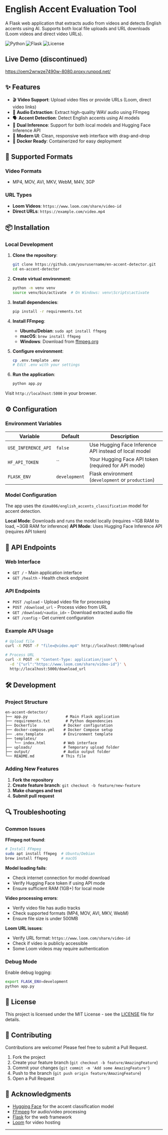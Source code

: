 # English Accent Evaluation Tool

A Flask web application that extracts audio from videos and detects English accents using AI. Supports both local file uploads and URL downloads (Loom videos and direct video URLs).

![Python](https://img.shields.io/badge/python-v3.11+-blue.svg)
![Flask](https://img.shields.io/badge/flask-v2.3+-green.svg)
![License](https://img.shields.io/badge/license-MIT-blue.svg)

## Live Demo (discontinued)
https://oem2wrwze7490w-8080.proxy.runpod.net/

## ✨ Features

- 🎬 **Video Support**: Upload video files or provide URLs (Loom, direct video links)
- 🎵 **Audio Extraction**: Extract high-quality WAV audio using FFmpeg
- 🗣️ **Accent Detection**: Detect English accents using AI models
- 🔄 **Dual Inference**: Support for both local models and Hugging Face Inference API
- 📱 **Modern UI**: Clean, responsive web interface with drag-and-drop
- 🐳 **Docker Ready**: Containerized for easy deployment

## 🚀 Supported Formats

### Video Formats
- MP4, MOV, AVI, MKV, WebM, M4V, 3GP

### URL Types
- **Loom Videos**: `https://www.loom.com/share/video-id`
- **Direct URLs**: `https://example.com/video.mp4`

## 📦 Installation

### Local Development

1. **Clone the repository**:
   ```bash
   git clone https://github.com/yourusername/en-accent-detector.git
   cd en-accent-detector
   ```

2. **Create virtual environment**:
   ```bash
   python -m venv venv
   source venv/bin/activate  # On Windows: venv\Scripts\activate
   ```

3. **Install dependencies**:
   ```bash
   pip install -r requirements.txt
   ```

4. **Install FFmpeg**:
   - **Ubuntu/Debian**: `sudo apt install ffmpeg`
   - **macOS**: `brew install ffmpeg`
   - **Windows**: Download from [ffmpeg.org](https://ffmpeg.org/download.html)

5. **Configure environment**:
   ```bash
   cp .env.template .env
   # Edit .env with your settings
   ```

6. **Run the application**:
   ```bash
   python app.py
   ```

Visit `http://localhost:5000` in your browser.

## ⚙️ Configuration

### Environment Variables

| Variable | Default | Description |
|----------|---------|-------------|
| `USE_INFERENCE_API` | `false` | Use Hugging Face Inference API instead of local model |
| `HF_API_TOKEN` | `` | Your Hugging Face API token (required for API mode) |
| `FLASK_ENV` | `development` | Flask environment (`development` or `production`) |

### Model Configuration

The app uses the `dima806/english_accents_classification` model for accent detection.

**Local Mode**: Downloads and runs the model locally (requires ~1GB RAM to load, ~3GB RAM for inference)
**API Mode**: Uses Hugging Face Inference API (requires API token)

## 🔧 API Endpoints

### Web Interface
- `GET /` - Main application interface
- `GET /health` - Health check endpoint

### API Endpoints
- `POST /upload` - Upload video file for processing
- `POST /download_url` - Process video from URL
- `GET /download/<audio_id>` - Download extracted audio file
- `GET /config` - Get current configuration

### Example API Usage

```bash
# Upload file
curl -X POST -F "file=@video.mp4" http://localhost:5000/upload

# Process URL
curl -X POST -H "Content-Type: application/json" \
  -d '{"url":"https://www.loom.com/share/video-id"}' \
  http://localhost:5000/download_url
```

## 🛠️ Development

### Project Structure

```
en-accent-detector/
├── app.py                 # Main Flask application
├── requirements.txt       # Python dependencies
├── Dockerfile            # Docker configuration
├── docker-compose.yml    # Docker Compose setup
├── .env.template         # Environment template
├── templates/
│   └── index.html        # Web interface
├── uploads/              # Temporary upload folder
├── output/               # Audio output folder
└── README.md            # This file
```

### Adding New Features

1. **Fork the repository**
2. **Create feature branch**: `git checkout -b feature/new-feature`
3. **Make changes and test**
4. **Submit pull request**

## 🔍 Troubleshooting

### Common Issues

**FFmpeg not found**:
```bash
# Install FFmpeg
sudo apt install ffmpeg  # Ubuntu/Debian
brew install ffmpeg      # macOS
```

**Model loading fails**:
- Check internet connection for model download
- Verify Hugging Face token if using API mode
- Ensure sufficient RAM (1GB+) for local mode

**Video processing errors**:
- Verify video file has audio tracks
- Check supported formats (MP4, MOV, AVI, MKV, WebM)
- Ensure file size is under 500MB

**Loom URL issues**:
- Verify URL format: `https://www.loom.com/share/video-id`
- Check if video is publicly accessible
- Some Loom videos may require authentication

### Debug Mode

Enable debug logging:
```bash
export FLASK_ENV=development
python app.py
```

## 📄 License

This project is licensed under the MIT License - see the [LICENSE](LICENSE) file for details.

## 🤝 Contributing

Contributions are welcome! Please feel free to submit a Pull Request.

1. Fork the project
2. Create your feature branch (`git checkout -b feature/AmazingFeature`)
3. Commit your changes (`git commit -m 'Add some AmazingFeature'`)
4. Push to the branch (`git push origin feature/AmazingFeature`)
5. Open a Pull Request

## 🙏 Acknowledgments

- [Hugging Face](https://huggingface.co/) for the accent classification model
- [FFmpeg](https://ffmpeg.org/) for audio/video processing
- [Flask](https://flask.palletsprojects.com/) for the web framework
- [Loom](https://www.loom.com/) for video hosting

---
